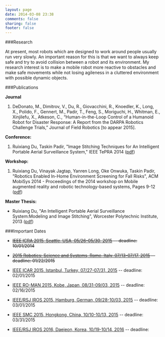 ```yaml
---
layout: page
date: 2014-03-08 23:38
comments: false
sharing: false
footer: false
---
```


###Research

At present, most robots which are designed to work around people usually run very slowly. An important reason for this is that we want to always keep safe and try to avoid collision between a robot and its environment. My research interest is to make a mobile robot more reactive to obstacles and make safe movements while not losing agileness in a cluttered environment with possible dynamic objects. 

###Publications

**Journal**

1. DeDonato, M., Dimitrov, V., Du, R., Giovacchini, R., Knoedler, K., Long, X., Polido, F., Gennert, M., Padir, T., Feng, S., Moriguchi, H., Whitman, E., Xinjilefu, X., Atkeson, C., “Human-in-the-Loop Control of a Humanoid Robot for Disaster Response: A Report from the DARPA Robotics Challenge Trials,” Journal of Field Robotics [to appear 2015].

**Conference:** 

1. Ruixiang Du, Taskin Padir, "Image Stitching Techniques for An Intelligent Portable Aerial Surveillance System," IEEE TePRA 2014 ([pdf]())

**Workshop:**

1. Ruixiang Du, Vinayak Jagtap, Yanren Long, Oke Onwuka, Taskin Padir, "Robotics Enabled In-Home Environment Screening for Fall Risks", ACM MobiSys 2014 - Proceedings of the 2014 workshop on Mobile augmented reality and robotic technology-based systems, Pages 9-12 ([pdf]())

**Master Thesis:** 

* Ruixiang Du, "An Intelligent Portable Aerial Surveillance System:Modeling and Image Stitching", Worcester Polytechnic Institute, 2013 ([pdf](http://www.wpi.edu/Pubs/ETD/Available/etd-052913-120432/unrestricted/rdu.pdf))

###Important Dates

* ~~[IEEE ICRA 2015, Seattle, USA, 05/26-05/30, 2015](http://icra2015.org/) -- deadline: 10/01/2014~~ 

* ~~[2015 Robotics: Science and Systems, Rome, Italy, 07/13-07/17, 2015](http://www.roboticsconference.org/) -- deadline: 01/22/2015~~

* [IEEE ICAR 2015, Istanbul, Turkey, 07/27-07/31, 2015](http://www.icar2015.org/icar2015_home-1.1.1.html) -- deadline: 02/01/2015

* [IEEE RO-MAN 2015, Kobe, Japan, 08/31-09/03, 2015](http://www.ro-man2015.org/) -- deadline: 02/16/2015

* [IEEE/RSJ IROS 2015, Hamburg, German, 09/28-10/03, 2015](http://www.iros2015.org/) -- deadline: 03/01/2015

* [IEEE SMC 2015, Hongkong, China, 10/10-10/13, 2015](http://www.smc2015.org/) -- deadline: 03/31/2015

* [IEEE/RSJ IROS 2016, Daejeon, Korea, 10/19-10/14, 2016]() -- deadline: 




